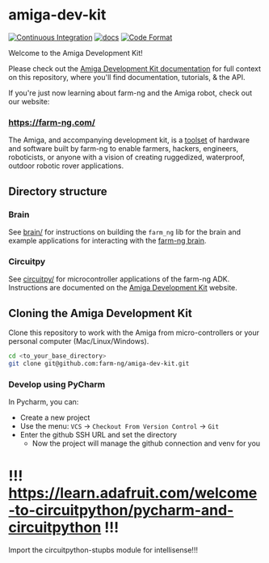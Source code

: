 # amiga-dev-kit

[![Continuous Integration](https://github.com/farm-ng/amiga-dev-kit/actions/workflows/ci.yml/badge.svg)](https://github.com/farm-ng/amiga-dev-kit/actions/workflows/ci.yml)
[![docs](https://github.com/farm-ng/amiga-dev-kit/actions/workflows/pages/pages-build-deployment/badge.svg)](https://github.com/farm-ng/amiga-dev-kit/actions/workflows/pages/pages-build-deployment)
[![Code Format](https://github.com/farm-ng/amiga-dev-kit/actions/workflows/format.yml/badge.svg)](https://github.com/farm-ng/amiga-dev-kit/actions/workflows/format.yml)

Welcome to the Amiga Development Kit!

Please check out the [Amiga Development Kit documentation](https://farm-ng.github.io/amiga-dev-kit/) for full context on this repository, where you'll find documentation, tutorials, & the API.

If you're just now learning about farm-ng and the Amiga robot, check out our website:

### https://farm-ng.com/

The Amiga, and accompanying development kit, is a [toolset](https://farm-ng.com/collections/amiga-attachments) of hardware and software built by farm-ng to enable farmers, hackers, engineers, roboticists, or anyone with a vision of creating ruggedized, waterproof, outdoor robotic rover applications.

## Directory structure

### Brain

See [brain/](/brain/) for instructions on building the `farm_ng` lib for the brain and example applications for interacting with the [farm-ng brain](https://farm-ng.github.io/amiga-dev-kit/docs/brain/).

### Circuitpy

See [circuitpy/](/circuitpy/) for microcontroller applications of the farm-ng ADK.
Instructions are documented on the [Amiga Development Kit](https://farm-ng.github.io/amiga-dev-kit) website.


## Cloning the Amiga Development Kit

Clone this repository to work with the Amiga from micro-controllers or your personal computer (Mac/Linux/Windows).

```bash
cd <to_your_base_directory>
git clone git@github.com:farm-ng/amiga-dev-kit.git
```

### Develop using PyCharm

In Pycharm, you can:
* Create a new project
* Use the menu: `VCS` -> `Checkout From Version Control` -> `Git`
* Enter the github SSH URL and set the directory
  * Now the project will manage the github connection and venv for you


# !!! <https://learn.adafruit.com/welcome-to-circuitpython/pycharm-and-circuitpython> !!! 
Import the circuitpython-stupbs module for intellisense!!!